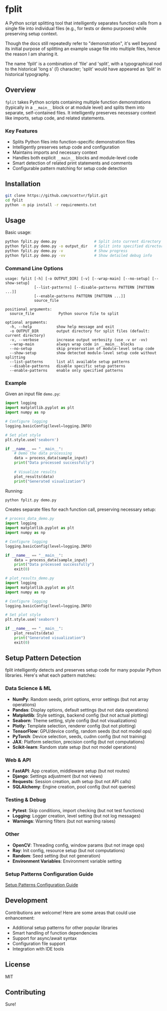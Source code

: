 # fplit

A Python script splitting tool that intelligently separates function calls from a single file into individual files (e.g., for tests or demo purposes) while preserving setup context.

Though the docs still repeatedly refer to "demonstration", it's well beyond its initial purpose of splitting an example usage file into multiple files, hence the reason I am sharing it.

The name 'fplit' is a combination of 'file' and 'split', with a typographical nod to the historical 'long s' (ſ) character; 'split' would have appeared as 'ſplit' in historical typography.

## Overview

`fplit` takes Python scripts containing multiple function demonstrations (typically in a `__main__` block or at module level) and splits them into separate, self-contained files. It intelligently preserves necessary context like imports, setup code, and related statements.

### Key Features

- Splits Python files into function-specific demonstration files
- Intelligently preserves setup code and configuration
- Maintains imports and necessary context
- Handles both explicit `__main__` blocks and module-level code
- Smart detection of related print statements and comments
- Configurable pattern matching for setup code detection

## Installation

```bash
git clone https://github.com/scottvr/fplit.git
cd fplit
python -m pip install -r requirements.txt
```

## Usage

Basic usage:
```bash
python fplit.py demo.py                 # Split into current directory
python fplit.py demo.py -o output_dir   # Split into specified directory
python fplit.py demo.py -v              # Show progress
python fplit.py demo.py -vv             # Show detailed debug info
```

### Command Line Options

```
usage: fplit [-h] [-o OUTPUT_DIR] [-v] [--wrap-main] [--no-setup] [--show-setup]
             [--list-patterns] [--disable-patterns PATTERN [PATTERN ...]]
             [--enable-patterns PATTERN [PATTERN ...]]
             source_file

positional arguments:
  source_file           Python source file to split

optional arguments:
  -h, --help           show help message and exit
  -o OUTPUT_DIR        output directory for split files (default: current directory)
  -v, --verbose        increase output verbosity (use -v or -vv)
  --wrap-main          always wrap code in __main__ blocks
  --no-setup           skip preservation of module-level setup code
  --show-setup         show detected module-level setup code without splitting
  --list-patterns      list all available setup patterns
  --disable-patterns   disable specific setup patterns
  --enable-patterns    enable only specified patterns
```

### Example

Given an input file `demo.py`:
```python
import logging
import matplotlib.pyplot as plt
import numpy as np

# Configure logging
logging.basicConfig(level=logging.INFO)

# Set plot style
plt.style.use('seaborn')

if __name__ == "__main__":
    # Demo the data processing
    data = process_data(sample_input)
    print("Data processed successfully")
    
    # Visualize results
    plot_results(data)
    print("Generated visualization")
```

Running:
```bash
python fplit.py demo.py
```

Creates separate files for each function call, preserving necessary setup:
```python
# process_data_demo.py
import logging
import matplotlib.pyplot as plt
import numpy as np

# Configure logging
logging.basicConfig(level=logging.INFO)

if __name__ == "__main__":
    data = process_data(sample_input)
    print("Data processed successfully")
    exit(0)

# plot_results_demo.py
import logging
import matplotlib.pyplot as plt
import numpy as np

# Configure logging
logging.basicConfig(level=logging.INFO)

# Set plot style
plt.style.use('seaborn')

if __name__ == "__main__":
    plot_results(data)
    print("Generated visualization")
    exit(0)
```

## Setup Pattern Detection

fplit intelligently detects and preserves setup code for many popular Python libraries. Here's what each pattern matches:

### Data Science & ML
- **NumPy**: Random seeds, print options, error settings (but not array operations)
- **Pandas**: Display options, default settings (but not data operations)
- **Matplotlib**: Style settings, backend config (but not actual plotting)
- **Seaborn**: Theme setting, style config (but not visualizations)
- **Plotly**: Template selection, renderer config (but not plotting)
- **TensorFlow**: GPU/device config, random seeds (but not model ops)
- **PyTorch**: Device selection, seeds, cudnn config (but not training)
- **JAX**: Platform selection, precision config (but not computations)
- **Scikit-learn**: Random state setup (but not model operations)

### Web & API
- **FastAPI**: App creation, middleware setup (but not routes)
- **Django**: Settings adjustment (but not views)
- **Requests**: Session creation, auth setup (but not API calls)
- **SQLAlchemy**: Engine creation, pool config (but not queries)

### Testing & Debug
- **Pytest**: Skip conditions, import checking (but not test functions)
- **Logging**: Logger creation, level setting (but not log messages)
- **Warnings**: Warning filters (but not warning raises)

### Other
- **OpenCV**: Threading config, window params (but not image ops)
- **Ray**: Init config, resource setup (but not computations)
- **Random**: Seed setting (but not generation)
- **Environment Variables**: Environment variable setting

### Setup Patterns Configuration Guide
[Setup Patterns Configuration Guide](https://github.com/scottvr/fplit/blob/main/Pattern_Configuration_Guide.md)

## Development

Contributions are welcome! Here are some areas that could use enhancement:

- Additional setup patterns for other popular libraries
- Smart handling of function dependencies
- Support for async/await syntax
- Configuration file support
- Integration with IDE tools

## License

MIT

## Contributing

Sure!
